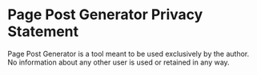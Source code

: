 # Page Post Generator Privacy Statement

Page Post Generator is a tool meant to be used exclusively by the author.
No information about any other user is used or retained in any way.
